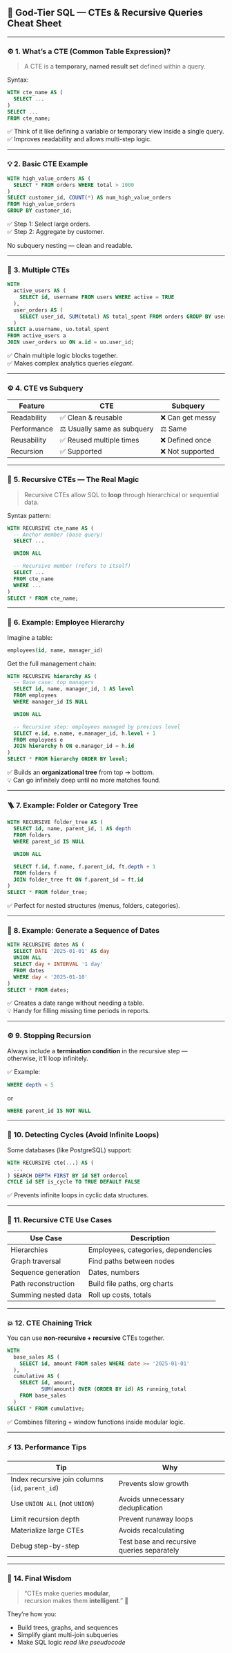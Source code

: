 ## 🧬 **God-Tier SQL — CTEs & Recursive Queries Cheat Sheet**

---

### ⚙️ **1. What’s a CTE (Common Table Expression)?**

> A CTE is a **temporary, named result set** defined within a query.

Syntax:

```sql
WITH cte_name AS (
  SELECT ...
)
SELECT ...
FROM cte_name;
```

✅ Think of it like defining a variable or temporary view inside a single query.  
✅ Improves readability and allows multi-step logic.

---

### 💡 **2. Basic CTE Example**

```sql
WITH high_value_orders AS (
  SELECT * FROM orders WHERE total > 1000
)
SELECT customer_id, COUNT(*) AS num_high_value_orders
FROM high_value_orders
GROUP BY customer_id;
```

✅ Step 1: Select large orders.  
✅ Step 2: Aggregate by customer.

No subquery nesting — clean and readable.

---

### 🧱 **3. Multiple CTEs**

```sql
WITH
  active_users AS (
    SELECT id, username FROM users WHERE active = TRUE
  ),
  user_orders AS (
    SELECT user_id, SUM(total) AS total_spent FROM orders GROUP BY user_id
  )
SELECT a.username, uo.total_spent
FROM active_users a
JOIN user_orders uo ON a.id = uo.user_id;
```

✅ Chain multiple logic blocks together.  
✅ Makes complex analytics queries _elegant_.

---

### ⚙️ **4. CTE vs Subquery**

|Feature|CTE|Subquery|
|---|---|---|
|Readability|✅ Clean & reusable|❌ Can get messy|
|Performance|⚖️ Usually same as subquery|⚖️ Same|
|Reusability|✅ Reused multiple times|❌ Defined once|
|Recursion|✅ Supported|❌ Not supported|

---

### 🔁 **5. Recursive CTEs — The Real Magic**

> Recursive CTEs allow SQL to **loop** through hierarchical or sequential data.

Syntax pattern:

```sql
WITH RECURSIVE cte_name AS (
  -- Anchor member (base query)
  SELECT ... 

  UNION ALL

  -- Recursive member (refers to itself)
  SELECT ...
  FROM cte_name
  WHERE ...
)
SELECT * FROM cte_name;
```

---

### 🌳 **6. Example: Employee Hierarchy**

Imagine a table:

```sql
employees(id, name, manager_id)
```

Get the full management chain:

```sql
WITH RECURSIVE hierarchy AS (
  -- Base case: top managers
  SELECT id, name, manager_id, 1 AS level
  FROM employees
  WHERE manager_id IS NULL

  UNION ALL

  -- Recursive step: employees managed by previous level
  SELECT e.id, e.name, e.manager_id, h.level + 1
  FROM employees e
  JOIN hierarchy h ON e.manager_id = h.id
)
SELECT * FROM hierarchy ORDER BY level;
```

✅ Builds an **organizational tree** from top → bottom.  
💡 Can go infinitely deep until no more matches found.

---

### 🪜 **7. Example: Folder or Category Tree**

```sql
WITH RECURSIVE folder_tree AS (
  SELECT id, name, parent_id, 1 AS depth
  FROM folders
  WHERE parent_id IS NULL

  UNION ALL

  SELECT f.id, f.name, f.parent_id, ft.depth + 1
  FROM folders f
  JOIN folder_tree ft ON f.parent_id = ft.id
)
SELECT * FROM folder_tree;
```

✅ Perfect for nested structures (menus, folders, categories).

---

### 📅 **8. Example: Generate a Sequence of Dates**

```sql
WITH RECURSIVE dates AS (
  SELECT DATE '2025-01-01' AS day
  UNION ALL
  SELECT day + INTERVAL '1 day'
  FROM dates
  WHERE day < '2025-01-10'
)
SELECT * FROM dates;
```

✅ Creates a date range without needing a table.  
💡 Handy for filling missing time periods in reports.

---

### ⚙️ **9. Stopping Recursion**

Always include a **termination condition** in the recursive step —  
otherwise, it’ll loop infinitely.

✅ Example:

```sql
WHERE depth < 5
```

or

```sql
WHERE parent_id IS NOT NULL
```

---

### 🔢 **10. Detecting Cycles (Avoid Infinite Loops)**

Some databases (like PostgreSQL) support:

```sql
WITH RECURSIVE cte(...) AS (
  ...
) SEARCH DEPTH FIRST BY id SET ordercol
CYCLE id SET is_cycle TO TRUE DEFAULT FALSE
```

✅ Prevents infinite loops in cyclic data structures.

---

### 🧠 **11. Recursive CTE Use Cases**

|Use Case|Description|
|---|---|
|Hierarchies|Employees, categories, dependencies|
|Graph traversal|Find paths between nodes|
|Sequence generation|Dates, numbers|
|Path reconstruction|Build file paths, org charts|
|Summing nested data|Roll up costs, totals|

---

### 💥 **12. CTE Chaining Trick**

You can use **non-recursive + recursive** CTEs together.

```sql
WITH
  base_sales AS (
    SELECT id, amount FROM sales WHERE date >= '2025-01-01'
  ),
  cumulative AS (
    SELECT id, amount,
           SUM(amount) OVER (ORDER BY id) AS running_total
    FROM base_sales
  )
SELECT * FROM cumulative;
```

✅ Combines filtering + window functions inside modular logic.

---

### ⚡ **13. Performance Tips**

|Tip|Why|
|---|---|
|Index recursive join columns (`id`, `parent_id`)|Prevents slow growth|
|Use `UNION ALL` (not `UNION`)|Avoids unnecessary deduplication|
|Limit recursion depth|Prevent runaway loops|
|Materialize large CTEs|Avoids recalculating|
|Debug step-by-step|Test base and recursive queries separately|

---

### 🏁 **14. Final Wisdom**

> “CTEs make queries **modular**,  
> recursion makes them **intelligent**.” 🧬

They’re how you:

- Build trees, graphs, and sequences
- Simplify giant multi-join subqueries
- Make SQL logic _read like pseudocode_